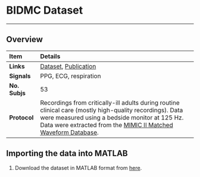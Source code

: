 # BIDMC Dataset

---

## Overview

 Item | Details 
 :--- | :--- 
 **Links** | [Dataset](https://doi.org/10.13026/C2208R), [Publication](https://doi.org/10.1109/TBME.2016.2613124) 
 **Signals** | PPG, ECG, respiration
 **No. Subjs** | 53 
 **Protocol** | Recordings from critically-ill adults during routine clinical care (mostly high-quality recordings). Data were measured using a bedside monitor at 125 Hz. Data were extracted from the [MIMIC II Matched Waveform Database](https://physionet.org/physiobank/database/mimic2wdb/matched/).

## Importing the data into MATLAB

1. Download the dataset in MATLAB format from [here](https://physionet.org/content/bidmc/1.0.0/bidmc_data.mat).

